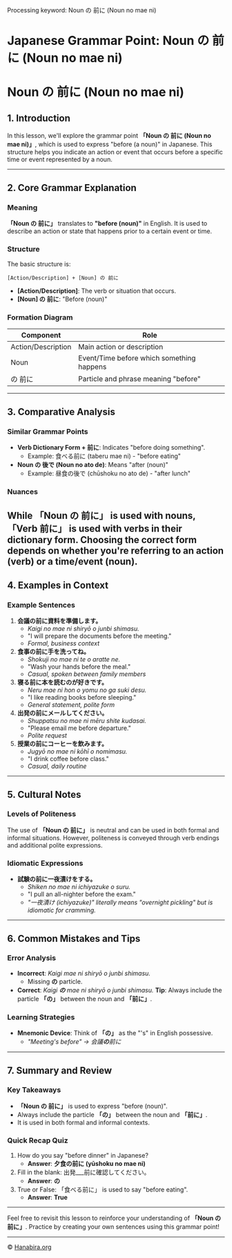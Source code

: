 Processing keyword: Noun の 前に (Noun no mae ni)
# Japanese Grammar Point: Noun の 前に (Noun no mae ni)
# Noun の 前に (Noun no mae ni)
## 1. Introduction
In this lesson, we'll explore the grammar point **「Noun の 前に (Noun no mae ni)」**, which is used to express "before (a noun)" in Japanese. This structure helps you indicate an action or event that occurs before a specific time or event represented by a noun.

---
## 2. Core Grammar Explanation
### Meaning
**「Noun の 前に」** translates to **"before (noun)"** in English. It is used to describe an action or state that happens prior to a certain event or time.
### Structure
The basic structure is:
```plaintext
[Action/Description] + [Noun] の 前に
```
- **[Action/Description]**: The verb or situation that occurs.
- **[Noun] の 前に**: "Before (noun)"
### Formation Diagram
| Component             | Role                        |
|-----------------------|-----------------------------|
| Action/Description    | Main action or description  |
| Noun                  | Event/Time before which something happens |
| の 前に               | Particle and phrase meaning "before" |
---
## 3. Comparative Analysis
### Similar Grammar Points
- **Verb Dictionary Form + 前に**: Indicates "before doing something".
  - Example: 食べる前に (taberu mae ni) - "before eating"
- **Noun の 後で (Noun no ato de)**: Means "after (noun)"
  - Example: 昼食の後で (chūshoku no ato de) - "after lunch"
### Nuances
While **「Noun の 前に」** is used with nouns, **「Verb 前に」** is used with verbs in their dictionary form. Choosing the correct form depends on whether you're referring to an action (verb) or a time/event (noun).
---
## 4. Examples in Context
### Example Sentences
1. **会議の前に資料を準備します。**
   - *Kaigi no mae ni shiryō o junbi shimasu.*
   - "I will prepare the documents before the meeting."
   - *Formal, business context*
2. **食事の前に手を洗ってね。**
   - *Shokuji no mae ni te o aratte ne.*
   - "Wash your hands before the meal."
   - *Casual, spoken between family members*
3. **寝る前に本を読むのが好きです。**
   - *Neru mae ni hon o yomu no ga suki desu.*
   - "I like reading books before sleeping."
   - *General statement, polite form*
4. **出発の前にメールしてください。**
   - *Shuppatsu no mae ni mēru shite kudasai.*
   - "Please email me before departure."
   - *Polite request*
5. **授業の前にコーヒーを飲みます。**
   - *Jugyō no mae ni kōhī o nomimasu.*
   - "I drink coffee before class."
   - *Casual, daily routine*
---
## 5. Cultural Notes
### Levels of Politeness
The use of **「Noun の 前に」** is neutral and can be used in both formal and informal situations. However, politeness is conveyed through verb endings and additional polite expressions.
### Idiomatic Expressions
- **試験の前に一夜漬けをする。**
  - *Shiken no mae ni ichiyazuke o suru.*
  - "I pull an all-nighter before the exam."
  - *"一夜漬け (ichiyazuke)" literally means "overnight pickling" but is idiomatic for cramming.*
---
## 6. Common Mistakes and Tips
### Error Analysis
- **Incorrect**: *Kaigi mae ni shiryō o junbi shimasu.*
  - Missing **の** particle.
- **Correct**: *Kaigi **の** mae ni shiryō o junbi shimasu.*
**Tip**: Always include the particle **「の」** between the noun and **「前に」**.
### Learning Strategies
- **Mnemonic Device**: Think of **「の」** as the "'s" in English possessive.
  - *"Meeting's before" → 会議**の**前に*
---
## 7. Summary and Review
### Key Takeaways
- **「Noun の 前に」** is used to express "before (noun)".
- Always include the particle **「の」** between the noun and **「前に」**.
- It is used in both formal and informal contexts.
### Quick Recap Quiz
1. How do you say "before dinner" in Japanese?
   - **Answer**: **夕食の前に (yūshoku no mae ni)**
2. Fill in the blank: 出発___前に確認してください。
   - **Answer**: **の**
3. True or False: 「食べる前に」 is used to say "before eating".
   - **Answer**: **True**
---
Feel free to revisit this lesson to reinforce your understanding of **「Noun の 前に」**. Practice by creating your own sentences using this grammar point!


---

© [Hanabira.org](https://hanabira.org)
